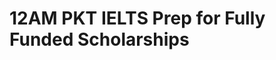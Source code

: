 # 12AM PKT IELTS Prep for Fully Funded Scholarships

<!-- - ## Week 1

   1. [Day 1](https://www.facebook.com/iCodeguru/videos/1035104875115858)
   2. [Day 2]()
   3. [Day 3]()
   4. [Day 4]()
   5. [Day 5]() -->

<!-- - ## Week 

   1. [Day 1]()
   2. [Day 2]()
   3. [Day 3]()
   4. [Day 4]()
   5. [Day 5]() -->